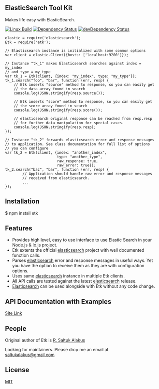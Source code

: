 ## ElasticSearch Tool Kit

Makes life easy with ElasticSearch.

[![Linux Build][travis-image]][travis-url]
[![Dependency Status][david-dm-dev-image]][david-dm-dev-url]
[![devDependency Status][david-dm-devDep-image]][david-dm-devDep-url]

    elastic = require('elasticsearch');
    Etk = require('etk');

    // Elasticsearch instance is initialized with some common options
    var client = elastic.Client({hosts: ['localhost:9200']});

    // Instance "tk_1" makes Elasticsearch searches against index = my_index
    // and type = my_type
    var tk_1 = Etk(client, {index: "my_index", type: "my_type"});
    tk_1.search("foo", "bar", function (err, resp) {
        // Etk inserts "source" method to response, so you can easily get 
        // the data array found in search
        console.log(JSON.stringify(resp.source());
        
        // Etk inserts "score" method to response, so you can easily get 
        // the score array found in search
        console.log(JSON.stringify(resp.score());
                
        // elasticsearch original response can be reached from resp.resp 
        // for further data manipulation for special cases.
        console.log(JSON.stringify(resp.resp);
    });

    // Instance "tk_2" forwards elasticsearch error and response messages
    // to application. See class documentation for full list of options
    // you can configure
    var tk_2 = Etk(client, {index: "another_index",
                            type: "another_type",
                            raw_response: true,
                            raw_error: true});
    tk_2.search("baz", "bar", function (err, resp) {
            // Application should handle raw error and response messages
            // received from elasticsearch.
            ...
    });

## Installation
$ npm install etk

## Features
* Provides high level, easy to use interface to use Elastic Search in your Node.js & Io.js project.
* Etk extents the official [elasticsearch](https://github.com/elastic/elasticsearch-js) project with well documented function calls.
* Parses [elasticsearch](https://github.com/elastic/elasticsearch-js) error and response messages in useful ways. Yet you have the option to receive them as they are with configuration options.
* Uses same [elasticsearch](https://github.com/elastic/elasticsearch-js) instance in multiple Etk clients.
* All API calls are tested against the latest [elasticsearch](https://github.com/elastic/elasticsearch-js) release.
* [Elasticsearch](https://github.com/elastic/elasticsearch-js) can be used alongside with Etk without any code change.

## API Documentation with Examples
[Site Link](http://saltukalakus.github.io/etk)

## People

Original author of Etk is [R. Saltuk Alakus](https://github.com/saltukalakus)

Looking for maintainers. Please drop me an email at saltukalakus@gmail.com

## License

[MIT](LICENSE)

[travis-image]: https://travis-ci.org/saltukalakus/etk.svg?branch=master
[travis-url]: https://travis-ci.org/saltukalakus/etk
[david-dm-dev-image]: https://david-dm.org/saltukalakus/etk.svg?style=flat
[david-dm-dev-url]: https://david-dm.org/saltukalakus/etk
[david-dm-devDep-image]: https://david-dm.org/saltukalakus/etk/dev-status.svg?style=flat
[david-dm-devDep-url]: https://david-dm.org/saltukalakus/etk#info=devDependencies
